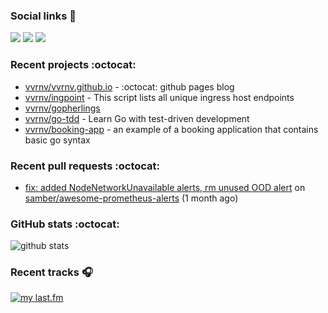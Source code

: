 ### Social links 🔗
[![](https://img.shields.io/badge/linkedin-0077b5?logo=linkedin&logoColor=white&style=flat-square)](https://www.linkedin.com/in/valery-voronov) [![](https://img.shields.io/badge/telegram-229ED9?logo=telegram&logoColor=white&style=flat-square)](https://t.me/vvoronov) [![](https://img.shields.io/badge/strava-FC4C02?logo=strava&logoColor=white&style=flat-square)](https://www.strava.com/athletes/72534161)

### Recent projects :octocat:

- [vvrnv/vvrnv.github.io](https://github.com/vvrnv/vvrnv.github.io) - :octocat: github pages blog
- [vvrnv/ingpoint](https://github.com/vvrnv/ingpoint) - This script lists all unique ingress host endpoints
- [vvrnv/gopherlings](https://github.com/vvrnv/gopherlings)
- [vvrnv/go-tdd](https://github.com/vvrnv/go-tdd) - Learn Go with test-driven development
- [vvrnv/booking-app](https://github.com/vvrnv/booking-app) - an example of a booking application that contains basic go syntax

### Recent pull requests :octocat:

- [fix: added NodeNetworkUnavailable alerts, rm unused OOD alert](https://github.com/samber/awesome-prometheus-alerts/pull/318) on [samber/awesome-prometheus-alerts](https://github.com/samber/awesome-prometheus-alerts) (1 month ago)

### GitHub stats :octocat:
![github stats](https://github-readme-stats.vercel.app/api?username=vvrnv&count_private=true&hide_title=true)

### Recent tracks 🎧
[![my last.fm](https://lastfm-recently-played.vercel.app/api?user=valera_88)](https://www.last.fm/user/valera_88)

